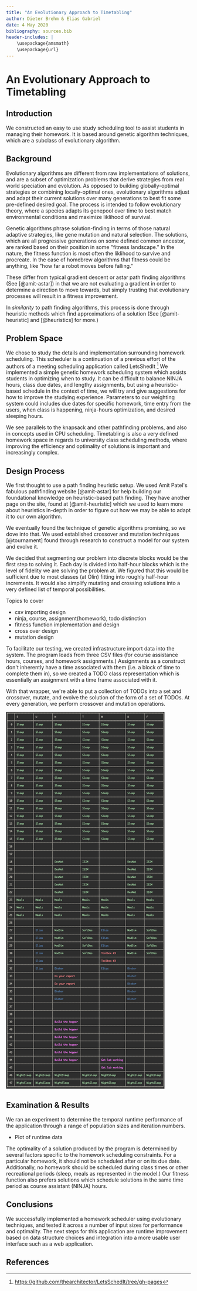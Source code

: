 ```yaml
---
title: "An Evolutionary Approach to Timetabling"
author: Dieter Brehm & Elias Gabriel
date: 4 May 2020
bibliography: sources.bib
header-includes: |
    \usepackage{amsmath}
	\usepackage{url}
---
```


# An Evolutionary Approach to Timetabling

## Introduction

We constructed an easy to use study scheduling tool to assist students in managing their homework. It is based around genetic algorithm techniques, which are a subclass of evolutionary algorithm.

## Background

Evolutionary algorithms are different from raw implementations of solutions, and are a subset of optimization problems that derive strategies from
real world speciation and evolution. As opposed to building globally-optimal strategies or combining locally-optimal ones, evolutionary algorithms
adjust and adapt their current solutions over many generations to best fit some pre-defined desired goal. The process is intended to follow
evolutionary theory, where a species adapts its genepool over time to best match environmental conditions and maximize liklihood of survival.

Genetic algorithms phrase solution-finding in terms of those natural adaptive strategies, like gene mutation and natural selection. The solutions, which
are all progressive generations on some defined common ancestor, are ranked based on their position in some "fitness landscape." In the nature, the
fitness function is most often the liklihood to survive and procreate. In the case of homebrew algorithms that fitness could be anything, like
"how far a robot moves before falling."

These differ from typical gradient descent or astar path finding algorithms (See [@amit-astar]) in that we are not evaluating a gradient in order to determine a direction to move towards, but simply trusting that evolutionary processes will result in a fitness improvement.

In *similarity* to path finding algorithms, this process is done through heuristic methods which find approximations of a solution (See [@amit-heuristic] and [@heuristics] for more.)

## Problem Space

We chose to study the details and implementation surrounding homework scheduling. This scheduler is a continuation of a previous effort of the authors of a meeting scheduling application called LetsShedIt [^1] We implemented a simple genetic homework scheduling system which assists students in optimizing when to study. It can be difficult to balance NINJA hours, class due dates, and lengthy assignments, but using a heuristic-based schedule in the context of time, we will try and give suggestions for how to improve the studying experience. Parameters to our weighting system could includes due dates for specific homework, time entry from the users, when class is happening, ninja-hours optimization, and desired sleeping hours. 

We see parallels to the knapsack and other pathfinding problems, and also in
concepts used in CPU scheduling. Timetabling is also a very defined homework space in regards to university class scheduling methods, where improving the efficiency and optimality of solutions is important and increasingly complex.

[^1]: <https://github.com/thearchitector/LetsSchedIt/tree/gh-pages>

## Design Process

We first thought to use a path finding heuristic setup. We used Amit Patel's fabulous pathfinding website [@amit-astar] for help building our foundational knowledge on heuristic-based path finding. They have another page on the site, found at [@amit-heuristic] which we used to learn more about heuristics in-depth in order to figure out how we may be able to adapt it to our own algorithm.

We eventually found the technique of genetic algorithms promising, so we dove into that. We used established crossover and mutation techniques [@tournament] found through research to construct a model for our system and evolve it.

We decided that segmenting our problem into discrete blocks would be the first step to solving it. Each day is divided into half-hour blocks which is the level of fidelity we are solving the problem at. We figured that this would be sufficient due to most classes (at Olin) fitting into roughly half-hour increments. It would also simplify mutating and crossing solutions into a very defined list of temporal possibilities.

Topics to cover  
* csv importing design  
* ninja, course, assignment(homework), todo distinction  
* fitness function implementation and design  
* cross over design  
* mutation design  

To facilitate our testing, we created infrastructure import data into the system. The program loads from three CSV files (for course assistance hours, courses, and homework assignments.) Assignments as a construct don't inherently have a time associated with them (i.e. a block of time to complete them in), so we created a TODO class representation which is essentially an assignment with a time frame associated with it.

With that wrapper, we're able to put a collection of TODOs into a set and crossover, mutate, and evolve the solution of the form of a set of TODOs. At every generation, we perform crossover and mutation operations.

![Example result from the scheduling program](./example.png)

## Examination & Results

We ran an experiment to determine the temporal runtime performance of the application through a range of population sizes and iteration numbers.

* Plot of runtime data

The optimality of a solution produced by the program is determined by several factors specific to the homework scheduling constraints. For a particular homework, it should not be scheduled after or on its due date. Additionally, no homework should be scheduled during class times or other recreational periods (sleep, meals as represented in the model.) Our fitness function also prefers solutions which schedule solutions in the same time period as course assistant (NINJA) hours.

## Conclusions

We successfully implemented a homework scheduler using evolutionary techniques, and tested it across a number of input sizes for performance and optimality. The next steps for this application are runtime improvement based on data structure choices and integration into a more usable user interface such as a web application.

## References
